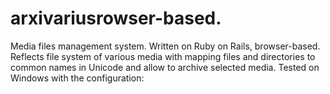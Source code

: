 # arxivariusrowser-based.
Media files management system. Written on Ruby on Rails, browser-based.
Reflects file system of various media with mapping files and directories to common names in Unicode
and allow to archive selected media. Tested on Windows with the configuration:
